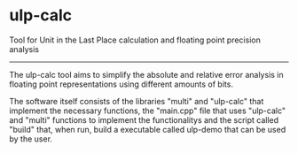 # ulp-calc
Tool for Unit in the Last Place calculation and floating point precision analysis

-----------------------------------------

The ulp-calc tool aims to simplify the absolute and relative error analysis in floating point representations using different amounts of bits.

The software itself consists of the libraries "multi" and "ulp-calc" that implement the necessary functions, the "main.cpp" file that uses
"ulp-calc" and "multi" functions to implement the functionalitys and the script called "build" that, when run, build a executable called ulp-demo that can be used by the user.